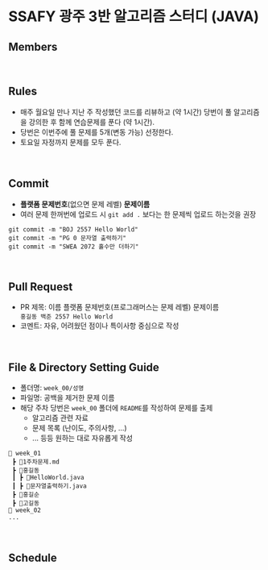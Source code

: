 # SSAFY 광주 3반 알고리즘 스터디 (JAVA)

## Members

<br>

## Rules

-  매주 월요일 만나 지난 주 작성했던 코드를 리뷰하고 (약 1시간) 당번이 풀 알고리즘을 강의한 후 함께 연습문제를 푼다 (약 1시간).
-  당번은 이번주에 풀 문제를 5개(변동 가능) 선정한다.
-  토요일 자정까지 문제를 모두 푼다.

<br>

## Commit 
- **플랫폼 문제번호**(없으면 문제 레벨) **문제이름**
- 여러 문제 한꺼번에 업로드 시 `git add .` 보다는 한 문제씩 업로드 하는것을 권장
```
git commit -m "BOJ 2557 Hello World"
git commit -m "PG 0 문자열 출력하기"
git commit -m "SWEA 2072 홀수만 더하기"
```

<br>

## Pull Request 
- PR 제목: 이름 플랫폼 문제번호(프로그래머스는 문제 레벨) 문제이름 <br>
`홍길동 백준 2557 Hello World`
- 코멘트: 자유, 어려웠던 점이나 특이사항 중심으로 작성


<br>

## File & Directory Setting Guide
- 폴더명: `week_00/성명`
- 파일명: 공백을 제거한 문제 이름
- 해당 주차 당번은 `week_00` 폴더에 `README`를 작성하여 문제를 출제
  - 알고리즘 관련 자료
  - 문제 목록 (난이도, 주의사항, ...)
  - ... 등등 원하는 대로 자유롭게 작성
```
📂 week_01
 ┣ 📜1주차문제.md
 ┣ 📂홍길동
 ┃ ┣ 📜HelloWorld.java
 ┃ ┣ 📜문자열출력하기.java
 ┣ 📂홍길순
 ┣ 📂고길동
📂 week_02
...
 ```


<br>

## Schedule